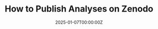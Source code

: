 ---
title: 'How to Publish Analyses on Zenodo'
summary: 'Step-by-step guide for publishing research analyses and datasets on Zenodo for open science.'
tags:
  - Science
date: "2025-01-07T00:00:00Z"

# Optional external URL for project (replaces project detail page).
external_link: https://zenodo-publishing-guide.netlify.app/
image:
  focal_point: Smart
--- 